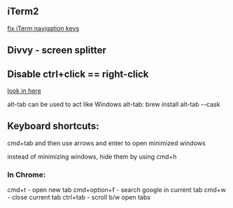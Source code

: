 
## iTerm2
[fix iTerm navigation keys](https://stackoverflow.com/a/22312856/6040328)

## Divvy - screen splitter

## Disable ctrl+click == right-click
[look in here](https://apple.stackexchange.com/questions/118276/disable-system-wide-ctrl-click-as-right-click-in-mavericks)

alt-tab can be used to act like Windows alt-tab:
brew install alt-tab --cask

## Keyboard shortcuts:
cmd+tab and then use arrows and enter to open minimized windows

instead of minimizing windows, hide them by using cmd+h

### In Chrome:
cmd+t - open new tab
cmd+option+f - search google in current tab
cmd+w - close current tab
ctrl+tab - scroll b/w open tabs





